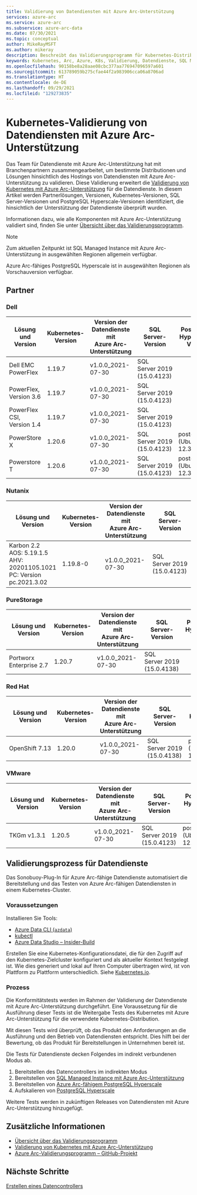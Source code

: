 ```yaml
---
title: Validierung von Datendiensten mit Azure Arc-Unterstützung
services: azure-arc
ms.service: azure-arc
ms.subservice: azure-arc-data
ms.date: 07/30/2021
ms.topic: conceptual
author: MikeRayMSFT
ms.author: mikeray
description: Beschreibt das Validierungsprogramm für Kubernetes-Distributionen für Datendienste mit Azure Arc-Unterstützung.
keywords: Kubernetes, Arc, Azure, K8s, Validierung, Datendienste, SQL Managed Instance
ms.openlocfilehash: 90158be8a28aae08cbc377aa776947096597a601
ms.sourcegitcommit: 613789059b275cfae44f2a983906cca06a8706ad
ms.translationtype: HT
ms.contentlocale: de-DE
ms.lasthandoff: 09/29/2021
ms.locfileid: "129273835"
---
```

# <a name="azure-arc-enabled-data-services-kubernetes-validation"></a>Kubernetes-Validierung von Datendiensten mit Azure Arc-Unterstützung

Das Team für Datendienste mit Azure Arc-Unterstützung hat mit Branchenpartnern zusammengearbeitet, um bestimmte Distributionen und Lösungen hinsichtlich des Hostings von Datendiensten mit Azure Arc-Unterstützung zu validieren. Diese Validierung erweitert die [Validierung von Kubernetes mit Azure Arc-Unterstützung](../kubernetes/validation-program.md) für die Datendienste. In diesem Artikel werden Partnerlösungen, Versionen, Kubernetes-Versionen, SQL Server-Versionen und PostgreSQL Hyperscale-Versionen identifiziert, die hinsichtlich der Unterstützung der Datendienste überprüft wurden. 

Informationen dazu, wie alle Komponenten mit Azure Arc-Unterstützung validiert sind, finden Sie unter [Übersicht über das Validierungsprogramm](../validation-program/overview.md).

> [!NOTE]
> Zum aktuellen Zeitpunkt ist SQL Managed Instance mit Azure Arc-Unterstützung in ausgewählten Regionen allgemein verfügbar.
>
> Azure Arc-fähiges PostgreSQL Hyperscale ist in ausgewählten Regionen als Vorschauversion verfügbar.

## <a name="partners"></a>Partner

### <a name="dell"></a>Dell

|Lösung und Version | Kubernetes-Version | Version der Datendienste mit Azure Arc-Unterstützung | SQL Server-Version | PostgreSQL Hyperscale-Version
|-----|-----|-----|-----|-----|
| Dell EMC PowerFlex |1.19.7|v1.0.0_2021-07-30|SQL Server 2019 (15.0.4123) | |
| PowerFlex, Version 3.6 |1.19.7|v1.0.0_2021-07-30|SQL Server 2019 (15.0.4123) | |
| PowerFlex CSI, Version 1.4 |1.19.7|v1.0.0_2021-07-30|SQL Server 2019 (15.0.4123) | |
| PowerStore X|1.20.6|v1.0.0_2021-07-30|SQL Server 2019 (15.0.4123) |postgres 12.3 (Ubuntu 12.3-1) |
| Powerstore T|1.20.6|v1.0.0_2021-07-30|SQL Server 2019 (15.0.4123) |postgres 12.3 (Ubuntu 12.3-1)|

### <a name="nutanix"></a>Nutanix

|Lösung und Version | Kubernetes-Version | Version der Datendienste mit Azure Arc-Unterstützung | SQL Server-Version | PostgreSQL Hyperscale-Version
|-----|-----|-----|-----|-----|
| Karbon 2.2<br/>AOS: 5.19.1.5<br/>AHV: 20201105.1021<br/>PC: Version pc.2021.3.02<br/> | 1.19.8-0 | v1.0.0_2021-07-30 | SQL Server 2019 (15.0.4123)|postgres 12.3 (Ubuntu 12.3-1)|

### <a name="purestorage"></a>PureStorage

|Lösung und Version | Kubernetes-Version | Version der Datendienste mit Azure Arc-Unterstützung | SQL Server-Version | PostgreSQL Hyperscale-Version
|-----|-----|-----|-----|-----|
| Portworx Enterprise 2.7 | 1.20.7 | v1.0.0_2021-07-30 | SQL Server 2019 (15.0.4138)||

### <a name="red-hat"></a>Red Hat

|Lösung und Version | Kubernetes-Version | Version der Datendienste mit Azure Arc-Unterstützung | SQL Server-Version | PostgreSQL Hyperscale-Version
|-----|-----|-----|-----|-----|
| OpenShift 7.13 | 1.20.0 | v1.0.0_2021-07-30 | SQL Server 2019 (15.0.4138)|postgres 12.3 (Ubuntu 12.3-1)|

### <a name="vmware"></a>VMware

|Lösung und Version | Kubernetes-Version | Version der Datendienste mit Azure Arc-Unterstützung | SQL Server-Version | PostgreSQL Hyperscale-Version
|-----|-----|-----|-----|-----|
| TKGm v1.3.1 | 1.20.5 | v1.0.0_2021-07-30 | SQL Server 2019 (15.0.4123)|postgres 12.3 (Ubuntu 12.3-1)|

## <a name="data-services-validation-process"></a>Validierungsprozess für Datendienste

Das Sonobuoy-Plug-In für Azure Arc-fähige Datendienste automatisiert die Bereitstellung und das Testen von Azure Arc-fähigen Datendiensten in einem Kubernetes-Cluster.

### <a name="prerequisites"></a>Voraussetzungen

Installieren Sie Tools: 

- [Azure Data CLI (`azdata`)](/sql/azdata/install/deploy-install-azdata)
- [kubectl](https://kubernetes.io/docs/home/)
- [Azure Data Studio – Insider-Build](https://github.com/microsoft/azuredatastudio)

Erstellen Sie eine Kubernetes-Konfigurationsdatei, die für den Zugriff auf den Kubernetes-Zielcluster konfiguriert und als aktueller Kontext festgelegt ist. Wie dies generiert und lokal auf Ihren Computer übertragen wird, ist von Plattform zu Plattform unterschiedlich. Siehe [Kubernetes.io](https://kubernetes.io/docs/home/).

### <a name="process"></a>Prozess

Die Konformitätstests werden im Rahmen der Validierung der Datendienste mit Azure Arc-Unterstützung durchgeführt. Eine Voraussetzung für die Ausführung dieser Tests ist die Weitergabe Tests des Kubernetes mit Azure Arc-Unterstützung für die verwendete Kubernetes-Distribution.

Mit diesen Tests wird überprüft, ob das Produkt den Anforderungen an die Ausführung und den Betrieb von Datendiensten entspricht. Dies hilft bei der Bewertung, ob das Produkt für Bereitstellungen in Unternehmen bereit ist.

Die Tests für Datendienste decken Folgendes im indirekt verbundenen Modus ab.

1. Bereitstellen des Datencontrollers im indirekten Modus
2. Bereitstellen von [SQL Managed Instance mit Azure Arc-Unterstützung](create-sql-managed-instance.md)
3. Bereitstellen von [Azure Arc-fähigem PostgreSQL Hyperscale](create-postgresql-hyperscale-server-group.md)
4. Aufskalieren von [PostgreSQL Hyperscale](scale-out-in-postgresql-hyperscale-server-group.md)

Weitere Tests werden in zukünftigen Releases von Datendiensten mit Azure Arc-Unterstützung hinzugefügt.

## <a name="additional-information"></a>Zusätzliche Informationen

- [Übersicht über das Validierungsprogramm](../validation-program/overview.md)
- [Validierung von Kubernetes mit Azure Arc-Unterstützung](../kubernetes/validation-program.md)
- [Azure Arc-Validierungsprogramm – GitHub-Projekt](https://github.com/Azure/azure-arc-validation/)

## <a name="next-steps"></a>Nächste Schritte

[Erstellen eines Datencontrollers](create-data-controller.md)
